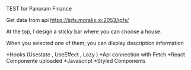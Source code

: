 TEST for Panoram Finance

Get data from api https://ipfs.moralis.io:2053/ipfs/

At the top, I design a sticky bar where you can choose a house.

When you selected one of them, you can display description information

*Hooks (Usestate , UseEffect , Lazy )
*Api connection with Fetch
*React Componente uploaded
*Javascript
*Styled Components
